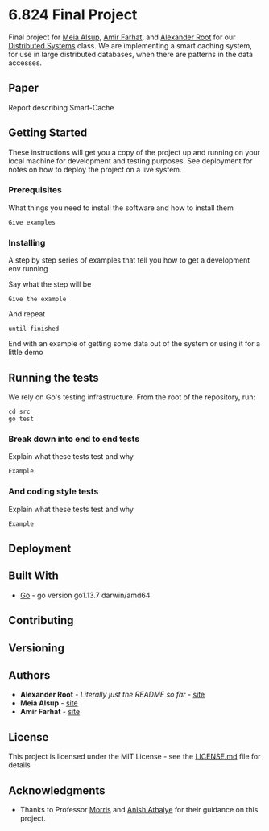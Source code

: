 # 6.824 Final Project

Final project for [Meia Alsup](https://www.linkedin.com/in/meiaalsup/), [Amir Farhat](https://github.com/amirfarhat), and [Alexander Root](https://rootjalex.github.io) for our [Distributed Systems](https://pdos.csail.mit.edu/6.824/) class. We are implementing a smart caching system, for use in large distributed databases, when there are patterns in the data accesses.

## Paper
Report describing Smart-Cache

## Getting Started

These instructions will get you a copy of the project up and running on your local machine for development and testing purposes. See deployment for notes on how to deploy the project on a live system.

### Prerequisites

What things you need to install the software and how to install them

```
Give examples
```

### Installing

A step by step series of examples that tell you how to get a development env running

Say what the step will be

```
Give the example
```

And repeat

```
until finished
```

End with an example of getting some data out of the system or using it for a little demo

## Running the tests

We rely on Go's testing infrastructure. From the root of the repository, run:

```
cd src
go test
```

### Break down into end to end tests

Explain what these tests test and why

```
Example
```

### And coding style tests

Explain what these tests test and why

```
Example
```

## Deployment

<nil>

## Built With

* [Go](https://golang.org) - go version go1.13.7 darwin/amd64

## Contributing

<nil>

## Versioning

<nil>

## Authors

* **Alexander Root** - *Literally just the README so far* - [site](https://rootjalex.github.io)
* **Meia Alsup** - [site](https://meiaalsup.github.io)
* **Amir Farhat** - [site](https://github.com/amirfarhat)

## License

This project is licensed under the MIT License - see the [LICENSE.md](LICENSE.md) file for details

## Acknowledgments

* Thanks to Professor [Morris](https://pdos.csail.mit.edu/~rtm/) and [Anish Athalye](https://www.anish.io) for their guidance on this project.
